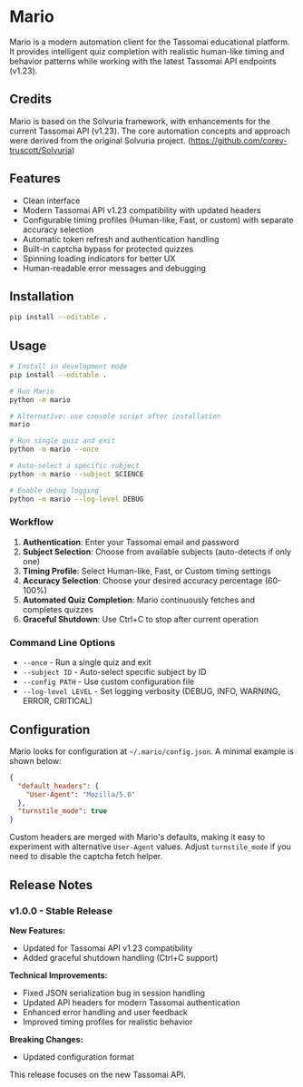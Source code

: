 # Mario

Mario is a modern automation client for the Tassomai educational platform.
It provides intelligent quiz completion with realistic human-like timing and
behavior patterns while working with the latest Tassomai API endpoints (v1.23).

## Credits

Mario is based on the Solvuria framework, with enhancements for the current Tassomai API (v1.23). The core automation concepts and approach were derived from the original Solvuria project. (https://github.com/corey-truscott/Solvuria)

## Features

- Clean interface
- Modern Tassomai API v1.23 compatibility with updated headers
- Configurable timing profiles (Human-like, Fast, or custom) with separate accuracy selection  
- Automatic token refresh and authentication handling
- Built-in captcha bypass for protected quizzes
- Spinning loading indicators for better UX
- Human-readable error messages and debugging

## Installation

```bash
pip install --editable .
```

## Usage

```bash
# Install in development mode
pip install --editable .

# Run Mario
python -m mario

# Alternative: use console script after installation
mario

# Run single quiz and exit
python -m mario --once

# Auto-select a specific subject
python -m mario --subject SCIENCE

# Enable debug logging
python -m mario --log-level DEBUG
```

### Workflow

1. **Authentication**: Enter your Tassomai email and password
2. **Subject Selection**: Choose from available subjects (auto-detects if only one)
3. **Timing Profile**: Select Human-like, Fast, or Custom timing settings
4. **Accuracy Selection**: Choose your desired accuracy percentage (60-100%)
5. **Automated Quiz Completion**: Mario continuously fetches and completes quizzes
6. **Graceful Shutdown**: Use Ctrl+C to stop after current operation

### Command Line Options

- `--once` - Run a single quiz and exit
- `--subject ID` - Auto-select specific subject by ID
- `--config PATH` - Use custom configuration file
- `--log-level LEVEL` - Set logging verbosity (DEBUG, INFO, WARNING, ERROR, CRITICAL)

## Configuration

Mario looks for configuration at `~/.mario/config.json`.  A minimal example is
shown below:

```json
{
  "default_headers": {
    "User-Agent": "Mozilla/5.0"
  },
  "turnstile_mode": true
}
```

Custom headers are merged with Mario's defaults, making it easy to experiment
with alternative `User-Agent` values.  Adjust `turnstile_mode` if you need to
disable the captcha fetch helper.

## Release Notes

### v1.0.0 - Stable Release

**New Features:**
- Updated for Tassomai API v1.23 compatibility
- Added graceful shutdown handling (Ctrl+C support)

**Technical Improvements:**
- Fixed JSON serialization bug in session handling
- Updated API headers for modern Tassomai authentication
- Enhanced error handling and user feedback
- Improved timing profiles for realistic behavior

**Breaking Changes:**
- Updated configuration format

This release focuses on the new Tassomai API.
